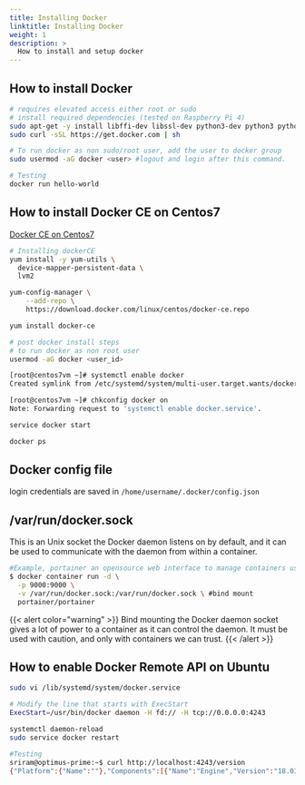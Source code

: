 ```yaml
---
title: Installing Docker
linktitle: Installing Docker
weight: 1
description: >
  How to install and setup docker
---
```


## How to install Docker

```sh
# requires elevated access either root or sudo
# install required dependencies (tested on Raspberry Pi 4)
sudo apt-get -y install libffi-dev libssl-dev python3-dev python3 python3-pip
sudo curl -sSL https://get.docker.com | sh

# To run docker as non sudo/root user, add the user to docker group
sudo usermod -aG docker <user> #logout and login after this command.

# Testing
docker run hello-world
```

## How to install Docker CE on Centos7

[Docker CE on Centos7](https://docs.docker.com/engine/installation/linux/docker-ce/centos/#install-docker-ce)

``` sh
# Installing dockerCE
yum install -y yum-utils \
  device-mapper-persistent-data \
  lvm2

yum-config-manager \
    --add-repo \
    https://download.docker.com/linux/centos/docker-ce.repo

yum install docker-ce

# post docker install steps
# to run docker as non root user
usermod -aG docker <user_id>

[root@centos7vm ~]# systemctl enable docker
Created symlink from /etc/systemd/system/multi-user.target.wants/docker.service to /usr/lib/systemd/system/docker.service.

[root@centos7vm ~]# chkconfig docker on
Note: Forwarding request to 'systemctl enable docker.service'.

service docker start

docker ps
```

## Docker config file

login credentials are saved in `/home/username/.docker/config.json`

## /var/run/docker.sock

This is an Unix socket the Docker daemon listens on by default, and it can be used to communicate with the daemon from within a container.

```sh
#Example, portainer an opensource web interface to manage containers using bind mount
$ docker container run -d \
  -p 9000:9000 \
  -v /var/run/docker.sock:/var/run/docker.sock \ #bind mount
  portainer/portainer
```

{{< alert color="warning" >}}
Bind mounting the Docker daemon socket gives a lot of power to a container as it can control the daemon. It must be used with caution, and only with containers we can trust.
{{< /alert >}}

## How to enable Docker Remote API on Ubuntu

``` sh
sudo vi /lib/systemd/system/docker.service

# Modify the line that starts with ExecStart
ExecStart=/usr/bin/docker daemon -H fd:// -H tcp://0.0.0.0:4243

systemctl daemon-reload
sudo service docker restart
```

``` sh
#Testing
sriram@optimus-prime:~$ curl http://localhost:4243/version
{"Platform":{"Name":""},"Components":[{"Name":"Engine","Version":"18.03.1-ce","Details":{"ApiVersion":"1.37","Arch":"amd64","BuildTime":"2018-04-26T07:15:45.000000000+00:00","Experimental":"false","GitCommit":"9ee9f40","GoVersion":"go1.9.5","KernelVersion":"4.15.0-38-generic","MinAPIVersion":"1.12","Os":"linux"}}],"Version":"18.03.1-ce","ApiVersion":"1.37","MinAPIVersion":"1.12","GitCommit":"9ee9f40","GoVersion":"go1.9.5","Os":"linux","Arch":"amd64","KernelVersion":"4.15.0-38-generic","BuildTime":"2018-04-26T07:15:45.000000000+00:00"}
```
